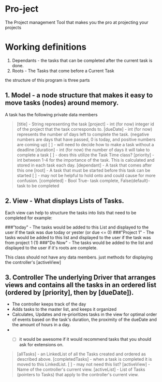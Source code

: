 # Pro-ject 
The Project management Tool that makes you the pro at projecting your projects


# Working definitions
1. Dependants - the tasks that can be completed after the current task is done.
2. Roots - The Tasks that come before a Current Task

the structure of this program is three parts

## 1. Model - a node structure that makes it easy to move tasks (nodes) around memory.

A task has the following private data members


> [title] - String representing the task
> [project] - int (for now) integer id of the project that the task corresponds to.
> [dueDate] - int (for now) represents the number of days left to complete the task.
>     (negative numbers are days that have passed, 0 is today, and positive numbers are coming up)
>     [ ] - will need to decide how to make a task without a deadline
> [duration] - int (for now) the number of days it will take to complete a task
>     [ ] - does this utilize the Task Time class?
> [priority] - int between 1-4 for the importance of the task. This is calculated and stored in each task each day.
> [dependant] - A task that comes after this one
> [root] - A task that must be started before this task can be started
>     [ ] - may not be helpful to hold onto and could cause for more confusion.
> [completed] - Bool True- task complete, False(default)- task to be completed



## 2. View - What displays Lists of Tasks.

Each view can help to structure the tasks into lists that need to be completed for example:


###"today"
    - The tasks would be added to this List and displayed to the user if the task was due today or yester (or due <= 0)
###"Project 1"
    - The tasks would be added to this list and displayed to the user if the task was from project 1 (1)
###"Do Now"
    - The tasks would be added to the list and displayed to the user if it's roots are complete.


This class should not have any data members. just methods for displaying the controller's [activeView]


## 3. Controller The underlying Driver that arranges views and contains all the tasks in an ordered list (ordered by [priority], then by [dueDate]).

* The controller keeps track of the day
* Adds tasks to the master list, and keeps it organized
* Calculates, Updates and re-prioritizes tasks in the view for optimal order of events based on the task's duration, the proximity of the dueDate and the amount of hours in a day.
* * [ ] it would be awesome if it would recommend tasks that you should ask for extensions on.



> [allTasks] - an LinkedList of all the Tasks created and ordered as described above.
> [completedTasks] - when a task is completed it is moved to this LinkedList.
>     [ ] - may not need this list?
> [activeView] - Name of the controller's current view.
> [activeList] - List of Tasks (pointers to Tasks) that apply to the controller's current view.


